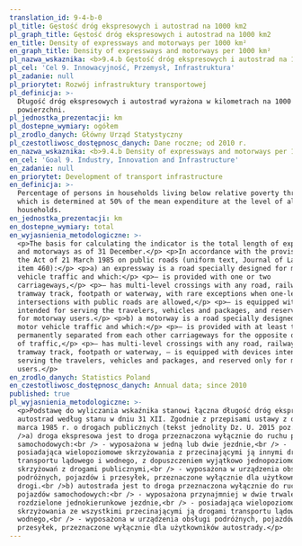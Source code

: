 ```yaml
---
translation_id: 9-4-b-0
pl_title: Gęstość dróg ekspresowych i autostrad na 1000 km2
pl_graph_title: Gęstość dróg ekspresowych i autostrad na 1000 km2
en_title: Density of expressways and motorways per 1000 km²
en_graph_title: Density of expressways and motorways per 1000 km²
pl_nazwa_wskaznika: <b>9.4.b Gęstość dróg ekspresowych i autostrad na 1000 km2</b>
pl_cel: 'Cel 9. Innowacyjność, Przemysł, Infrastruktura'
pl_zadanie: null
pl_priorytet: Rozwój infrastruktury transportowej
pl_definicja: >-
  Długość dróg ekspresowych i autostrad wyrażona w kilometrach na 1000 km2
  powierzchni.
pl_jednostka_prezentacji: km
pl_dostepne_wymiary: ogółem
pl_zrodlo_danych: Główny Urząd Statystyczny
pl_czestotliwosc_dostępnosc_danych: Dane roczne; od 2010 r.
en_nazwa_wskaznika: <b>9.4.b Density of expressways and motorways per 1000 km²</b>
en_cel: 'Goal 9. Industry, Innovation and Infrastructure'
en_zadanie: null
en_priorytet: Development of transport infrastructure
en_definicja: >-
  Percentage of persons in households living below relative poverty threshold
  which is determined at 50% of the mean expenditure at the level of all
  households.
en_jednostka_prezentacji: km
en_dostepne_wymiary: total
en_wyjasnienia_metodologiczne: >-
  <p>The basis for calculating the indicator is the total length of express-ways
  and motorways as of 31 December.</p> <p>In accordance with the provisions of
  the Act of 21 March 1985 on public roads (uniform text, Journal of Laws 2015
  item 460):</p> <p>a) an expressway is a road specially designed for motor
  vehicle traffic and which:</p> <p>– is provided with one or two
  carriageways,</p> <p>– has multi-level crossings with any road, railway or
  tramway track, footpath or waterway, with rare exceptions when one-level
  intersections with public roads are allowed,</p> <p>– is equipped with devices
  intended for serving the travelers, vehicles and packages, and reserved only
  for motorway users.</p> <p>b) a motorway is a road specially designed for
  motor vehicle traffic and which:</p> <p>– is provided with at least two
  permanently separated from each other carriageways for the opposite directions
  of traffic,</p> <p>– has multi-level crossings with any road, railway or
  tramway track, footpath or waterway, – is equipped with devices intended for
  serving the travelers, vehicles and packages, and reserved only for motorway
  users.</p>
en_zrodlo_danych: Statistics Poland
en_czestotliwosc_dostępnosc_danych: Annual data; since 2010
published: true
pl_wyjasnienia_metodologiczne: >-
  <p>Podstawę do wyliczania wskaźnika stanowi łączna długość dróg ekspresowych i
  autostrad według stanu w dniu 31 XII. Zgodnie z przepisami ustawy z dnia 21
  marca 1985 r. o drogach publicznych (tekst jednolity Dz. U. 2015 poz. 460):<br
  />a) droga ekspresowa jest to droga przeznaczona wyłącznie do ruchu pojazdów
  samochodowych:<br /> - wyposażona w jedną lub dwie jezdnie,<br /> -
  posiadająca wielopoziomowe skrzyżowania z przecinającymi ją innymi drogami
  transportu lądowego i wodnego, z dopuszczeniem wyjątkowo jednopoziomowych
  skrzyżowań z drogami publicznymi,<br /> - wyposażona w urządzenia obsługi
  podróżnych, pojazdów i przesyłek, przeznaczone wyłącznie dla użytkowników
  drogi.<br />b) autostrada jest to droga przeznaczona wyłącznie do ruchu
  pojazdów samochodowych:<br /> - wyposażona przynajmniej w dwie trwale
  rozdzielone jednokierunkowe jezdnie,<br /> - posiadająca wielopoziomowe
  skrzyżowania ze wszystkimi przecinającymi ją drogami transportu lądowego i
  wodnego,<br /> - wyposażona w urządzenia obsługi podróżnych, pojazdów i
  przesyłek, przeznaczone wyłącznie dla użytkowników autostrady.</p>
---
```

